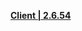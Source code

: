 **[Client | 2.6.54](https://autopatchhkbeta.yuanshen.com/client_app/download/beta_pc/20220421113524_1pP8g4Z9iI3g95Ms/GenshinImpact_2.6.54_beta.zip)**
